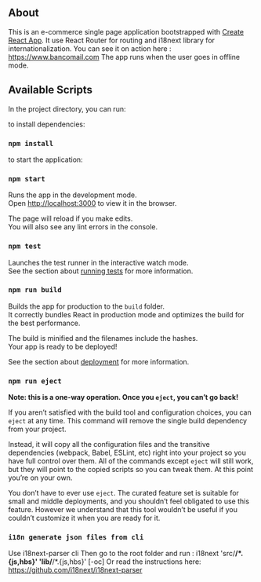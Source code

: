 ## About
This is an e-commerce single page application bootstrapped with [Create React App](https://github.com/facebook/create-react-app).
It use React Router for routing and i18next library for internationalization.
You can see it on action here : https://www.bancomail.com
The app runs when the user goes in offline mode.

## Available Scripts

In the project directory, you can run:

to install dependencies:
### `npm install`

to start the application:
### `npm start`

Runs the app in the development mode.<br />
Open [http://localhost:3000](http://localhost:3000) to view it in the browser.

The page will reload if you make edits.<br />
You will also see any lint errors in the console.

### `npm test`

Launches the test runner in the interactive watch mode.<br />
See the section about [running tests](https://facebook.github.io/create-react-app/docs/running-tests) for more information.

### `npm run build`

Builds the app for production to the `build` folder.<br />
It correctly bundles React in production mode and optimizes the build for the best performance.

The build is minified and the filenames include the hashes.<br />
Your app is ready to be deployed!

See the section about [deployment](https://facebook.github.io/create-react-app/docs/deployment) for more information.

### `npm run eject`

**Note: this is a one-way operation. Once you `eject`, you can’t go back!**

If you aren’t satisfied with the build tool and configuration choices, you can `eject` at any time. This command will remove the single build dependency from your project.

Instead, it will copy all the configuration files and the transitive dependencies (webpack, Babel, ESLint, etc) right into your project so you have full control over them. All of the commands except `eject` will still work, but they will point to the copied scripts so you can tweak them. At this point you’re on your own.

You don’t have to ever use `eject`. The curated feature set is suitable for small and middle deployments, and you shouldn’t feel obligated to use this feature. However we understand that this tool wouldn’t be useful if you couldn’t customize it when you are ready for it.

### `i18n generate json files from cli`
Use i18next-parser cli
Then go to the root folder and run : i18next 'src/**/*.{js,hbs}' 'lib/**/*.{js,hbs}' [-oc]
Or read the instructions here: https://github.com/i18next/i18next-parser
